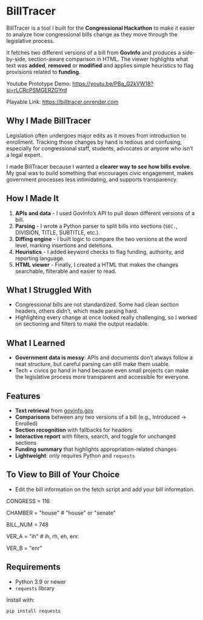 # BillTracer

BillTracer is a tool I built for the **Congressional Hackathon** to make it easier to analyze how congressional bills change as they move through the legislative process.  

It fetches two different versions of a bill from **GovInfo** and produces a side-by-side, section-aware comparison in HTML. The viewer highlights what text was **added**, **removed** or **modified** and applies simple heuristics to flag provisions related to **funding**.

Youtube Prototype Demo: https://youtu.be/PBa_G2kVW18?si=rLCRcPSMGERZGYrd

Playable Link: https://billtracer.onrender.com



## Why I Made BillTracer

Legislation often undergoes major edits as it moves from introduction to enrollment. Tracking those changes by hand is tedious and confusing, especially for congressional staff, students, advocates or anyone who isn’t a legal expert.  

I made BillTracer because I wanted a **clearer way to see how bills evolve**. My goal was to build something that encourages civic engagement, makes government processes less intimidating, and supports transparency.

## How I Made It

1. **APIs and data** - I used GovInfo’s API to pull down different versions of a bill.  
2. **Parsing** - I wrote a Python parser to split bills into sections (`SEC.`, DIVISION, TITLE, SUBTITLE, etc.).  
3. **Diffing engine** - I built logic to compare the two versions at the word level, marking insertions and deletions.  
4. **Heuristics** - I added keyword checks to flag funding, authority, and reporting language.  
5. **HTML viewer** - Finally, I created a HTML that makes the changes searchable, filterable and easier to read.

## What I Struggled With

- Congressional bills are not standardized. Some had clean section headers, others didn’t, which made parsing hard.  
- Highlighting every change at once looked really challenging, so I worked on sectioning and filters to make the output readable.  

## What I Learned

- **Government data is messy**: APIs and documents don’t always follow a neat structure, but careful parsing can still make them usable.  
- Tech + civics go hand in hand because even small projects can make the legislative process more transparent and accessible for everyone.  



## Features

- **Text retrieval** from [govinfo.gov](https://www.govinfo.gov/)  
- **Comparisons** between any two versions of a bill (e.g., Introduced -> Enrolled)  
- **Section recognition** with fallbacks for headers  
- **Interactive report** with filters, search, and toggle for unchanged sections  
- **Funding summary** that highlights appropriation-related changes  
- **Lightweight**: only requires Python and `requests`


## To View to Bill of Your Choice 

- Edit the bill information on the fetch script and add your bill information.
  
CONGRESS = 116

CHAMBER  = "house"   # "house" or "senate"

BILL_NUM = 748

VER_A    = "ih"      # ih, rh, eh, enr.

VER_B    = "enr"
 

## Requirements

- Python 3.9 or newer  
- `requests` library  

Install with:

```bash
pip install requests

